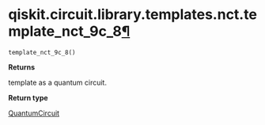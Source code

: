 # qiskit.circuit.library.templates.nct.template\_nct\_9c\_8[¶](#qiskit-circuit-library-templates-nct-template-nct-9c-8 "Permalink to this headline")

<span id="undefined" />

`template_nct_9c_8()`

**Returns**

template as a quantum circuit.

**Return type**

[QuantumCircuit](qiskit.circuit.QuantumCircuit#qiskit.circuit.QuantumCircuit "qiskit.circuit.QuantumCircuit")
